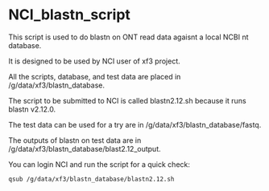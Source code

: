 # NCI_blastn_script

This script is used to do blastn on ONT read data agaisnt a local NCBI nt database. 

It is designed to be used by NCI user of xf3 project. 

All the scripts, database, and test data are placed in /g/data/xf3/blastn_database.

The script to be submitted to NCI is called blastn2.12.sh because it runs blastn v2.12.0. 

The test data can be used for a try are in /g/data/xf3/blastn_database/fastq.

The outputs of blastn on test data are in /g/data/xf3/blastn_database/blast2.12_output.

You can login NCI and run the script for a quick check:

`qsub /g/data/xf3/blastn_database/blastn2.12.sh`
